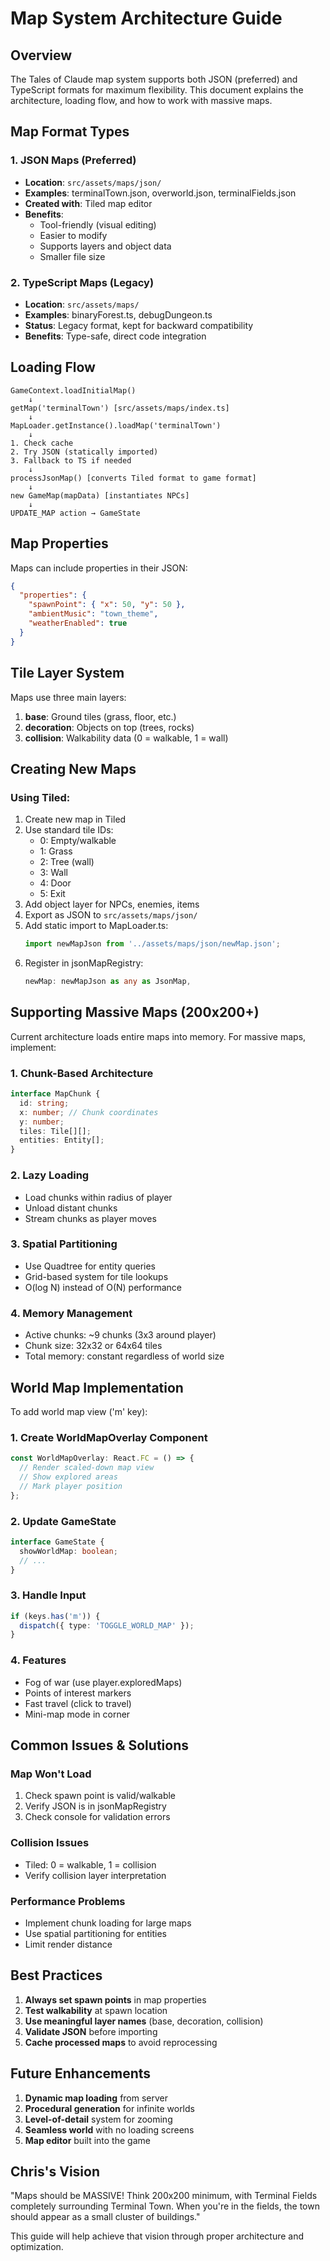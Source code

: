 # Map System Architecture Guide

## Overview

The Tales of Claude map system supports both JSON (preferred) and TypeScript formats for maximum flexibility. This document explains the architecture, loading flow, and how to work with massive maps.

## Map Format Types

### 1. JSON Maps (Preferred)
- **Location**: `src/assets/maps/json/`
- **Examples**: terminalTown.json, overworld.json, terminalFields.json
- **Created with**: Tiled map editor
- **Benefits**: 
  - Tool-friendly (visual editing)
  - Easier to modify
  - Supports layers and object data
  - Smaller file size

### 2. TypeScript Maps (Legacy)
- **Location**: `src/assets/maps/`
- **Examples**: binaryForest.ts, debugDungeon.ts
- **Status**: Legacy format, kept for backward compatibility
- **Benefits**: Type-safe, direct code integration

## Loading Flow

```
GameContext.loadInitialMap()
    ↓
getMap('terminalTown') [src/assets/maps/index.ts]
    ↓
MapLoader.getInstance().loadMap('terminalTown')
    ↓
1. Check cache
2. Try JSON (statically imported)
3. Fallback to TS if needed
    ↓
processJsonMap() [converts Tiled format to game format]
    ↓
new GameMap(mapData) [instantiates NPCs]
    ↓
UPDATE_MAP action → GameState
```

## Map Properties

Maps can include properties in their JSON:

```json
{
  "properties": {
    "spawnPoint": { "x": 50, "y": 50 },
    "ambientMusic": "town_theme",
    "weatherEnabled": true
  }
}
```

## Tile Layer System

Maps use three main layers:
1. **base**: Ground tiles (grass, floor, etc.)
2. **decoration**: Objects on top (trees, rocks)
3. **collision**: Walkability data (0 = walkable, 1 = wall)

## Creating New Maps

### Using Tiled:
1. Create new map in Tiled
2. Use standard tile IDs:
   - 0: Empty/walkable
   - 1: Grass
   - 2: Tree (wall)
   - 3: Wall
   - 4: Door
   - 5: Exit
3. Add object layer for NPCs, enemies, items
4. Export as JSON to `src/assets/maps/json/`
5. Add static import to MapLoader.ts:
   ```typescript
   import newMapJson from '../assets/maps/json/newMap.json';
   ```
6. Register in jsonMapRegistry:
   ```typescript
   newMap: newMapJson as any as JsonMap,
   ```

## Supporting Massive Maps (200x200+)

Current architecture loads entire maps into memory. For massive maps, implement:

### 1. Chunk-Based Architecture
```typescript
interface MapChunk {
  id: string;
  x: number; // Chunk coordinates
  y: number;
  tiles: Tile[][];
  entities: Entity[];
}
```

### 2. Lazy Loading
- Load chunks within radius of player
- Unload distant chunks
- Stream chunks as player moves

### 3. Spatial Partitioning
- Use Quadtree for entity queries
- Grid-based system for tile lookups
- O(log N) instead of O(N) performance

### 4. Memory Management
- Active chunks: ~9 chunks (3x3 around player)
- Chunk size: 32x32 or 64x64 tiles
- Total memory: constant regardless of world size

## World Map Implementation

To add world map view ('m' key):

### 1. Create WorldMapOverlay Component
```typescript
const WorldMapOverlay: React.FC = () => {
  // Render scaled-down map view
  // Show explored areas
  // Mark player position
};
```

### 2. Update GameState
```typescript
interface GameState {
  showWorldMap: boolean;
  // ...
}
```

### 3. Handle Input
```typescript
if (keys.has('m')) {
  dispatch({ type: 'TOGGLE_WORLD_MAP' });
}
```

### 4. Features
- Fog of war (use player.exploredMaps)
- Points of interest markers
- Fast travel (click to travel)
- Mini-map mode in corner

## Common Issues & Solutions

### Map Won't Load
1. Check spawn point is valid/walkable
2. Verify JSON is in jsonMapRegistry
3. Check console for validation errors

### Collision Issues
- Tiled: 0 = walkable, 1 = collision
- Verify collision layer interpretation

### Performance Problems
- Implement chunk loading for large maps
- Use spatial partitioning for entities
- Limit render distance

## Best Practices

1. **Always set spawn points** in map properties
2. **Test walkability** at spawn location
3. **Use meaningful layer names** (base, decoration, collision)
4. **Validate JSON** before importing
5. **Cache processed maps** to avoid reprocessing

## Future Enhancements

1. **Dynamic map loading** from server
2. **Procedural generation** for infinite worlds
3. **Level-of-detail** system for zooming
4. **Seamless world** with no loading screens
5. **Map editor** built into the game

## Chris's Vision

"Maps should be MASSIVE! Think 200x200 minimum, with Terminal Fields completely surrounding Terminal Town. When you're in the fields, the town should appear as a small cluster of buildings."

This guide will help achieve that vision through proper architecture and optimization.